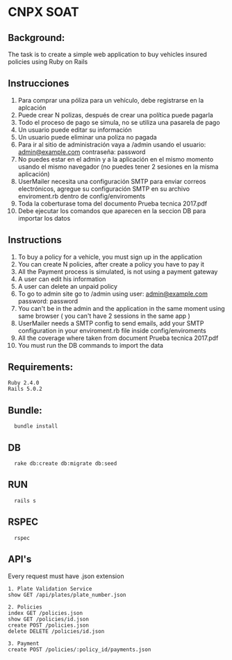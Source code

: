 # CNPX SOAT

## Background:
The task is to create a simple web application to buy vehicles insured policies using Ruby on Rails

## Instrucciones
1. Para comprar una póliza para un vehículo, debe registrarse en la aplcación
2. Puede crear N polizas, después de crear una política puede pagarla
3. Todo el proceso de pago se simula, no se utiliza una pasarela de pago
4. Un usuario puede editar su información
5. Un usuario puede eliminar una poliza no pagada
6. Para ir al sitio de administración vaya a /admin usando el usuario: admin@example.com contraseña: password
7. No puedes estar en el admin y a la aplicación en el mismo momento usando el mismo navegador (no puedes tener 2 sesiones en la misma aplicación)
8. UserMailer necesita una configuración SMTP para enviar correos electrónicos, agregue su configuración SMTP en su archivo enviroment.rb dentro de config/enviroments
9. Toda la coberturase toma del documento Prueba tecnica 2017.pdf
10. Debe ejecutar los comandos que aparecen en la seccion DB para importar los datos


## Instructions
1. To buy a policy for a vehicle, you must sign up in the application
2. You can create N policies, after create a policy you have to pay it
3. All the Payment process is simulated, is not using a payment gateway
4. A user can edit his information
5. A user can delete an unpaid policy
6. To go to admin site go to /admin using user: admin@example.com password: password
7. You can't be in the admin and the application in the same moment using same browser ( you can't have 2 sessions in the same app )
8. UserMailer needs a SMTP config to send emails, add your SMTP configuration in your enviroment.rb file inside config/enviroments
9. All the coverage where taken from document Prueba tecnica 2017.pdf
10. You must run the DB commands to import the data


## Requirements:
```
Ruby 2.4.0
Rails 5.0.2
```

## Bundle:
```
  bundle install
```

## DB
```
  rake db:create db:migrate db:seed
```

## RUN
```
  rails s
```

## RSPEC
```
  rspec
```

## API's
Every request must have .json extension
```
1. Plate Validation Service
show GET /api/plates/plate_number.json

2. Policies
index GET /policies.json
show GET /policies/id.json
create POST /policies.json
delete DELETE /policies/id.json

3. Payment
create POST /policies/:policy_id/payments.json
```
